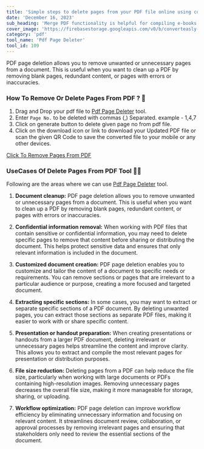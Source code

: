 ```yaml
---
title: 'Simple steps to delete pages from your PDF file online using converteasly'
date: 'December 16, 2023'
sub_heading: 'Merge PDF functionality is helpful for compiling e-books or digital publications. Authors or publishers can combine individual chapters'
cover_image: 'https://firebasestorage.googleapis.com/v0/b/converteasly-a81f8.appspot.com/o/images%2Fc99e99s81-pdf-page-deleter.jpg?alt=media&token=d1a05745-d900-4f39-80ce-fbeabbbc9d46'
category: 'pdf'
tool_name: 'Pdf Page Deleter'
tool_id: 109
---
```


PDF page deletion allows you to remove unwanted or unnecessary pages from a document. This is useful when you want to clean up a PDF by removing blank pages, redundant content, or pages with errors or inaccuracies.

### How To Remove Or Delete Pages From PDF ? 🌄

1. Drag and Drop your pdf file to [Pdf Page Deleter](https://www.converteasly.com/uploads/pdf-page-deleter/109) tool.
2. Enter `Page No.` to be deleted with commas (,) Separated. example - 1,4,7
3. Click on generate button to delete given page no from pdf file.
4. Click on the download icon or link to download your Updated PDF file or scan the given QR Code to save the converted file to your mobile or any other devices.

<a class="btn" href='https://www.converteasly.com/uploads/pdf-page-deleter/109'>Click To Remove Pages From PDF</a>

### UseCases Of Delete Pages From PDF Tool 🙇‍♀️

Following are the areas where we can use [Pdf Page Deleter](https://www.converteasly.com/uploads/pdf-page-deleter/109) tool.

1. **Document cleanup:** PDF page deletion allows you to remove unwanted or unnecessary pages from a document. This is useful when you want to clean up a PDF by removing blank pages, redundant content, or pages with errors or inaccuracies.

2. **Confidential information removal:** When working with PDF files that contain sensitive or confidential information, you may need to delete specific pages to remove that content before sharing or distributing the document. This helps protect sensitive data and ensures that only relevant information is included in the document.

3. **Customized document creation:** PDF page deletion enables you to customize and tailor the content of a document to specific needs or requirements. You can remove sections or pages that are irrelevant to a particular audience or purpose, creating a more focused and targeted document.

4. **Extracting specific sections:** In some cases, you may want to extract or separate specific sections of a PDF document. By deleting unwanted pages, you can extract those sections as separate PDF files, making it easier to work with or share specific content.

5. **Presentation or handout preparation:** When creating presentations or handouts from a larger PDF document, deleting irrelevant or unnecessary pages helps streamline the content and improve clarity. This allows you to extract and compile the most relevant pages for presentation or distribution purposes.

6. **File size reduction:** Deleting pages from a PDF can help reduce the file size, particularly when working with large documents or PDFs containing high-resolution images. Removing unnecessary pages decreases the overall file size, making it more manageable for storage, sharing, or uploading.

7. **Workflow optimization:** PDF page deletion can improve workflow efficiency by eliminating unnecessary information and focusing on relevant content. It streamlines document review, collaboration, or approval processes by removing irrelevant pages and ensuring that stakeholders only need to review the essential sections of the document.

